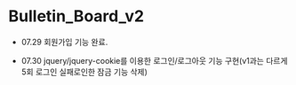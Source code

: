 # Bulletin_Board_v2


- 07.29 회원가입 기능 완료.

- 07.30 jquery/jquery-cookie를 이용한 로그인/로그아웃 기능 구현(v1과는 다르게 5회 로그인 실패로인한 잠금 기능 삭제)
